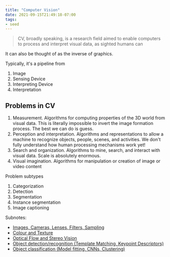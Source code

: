 ```yaml
---
title: "Computer Vision"
date: 2021-09-15T21:49:18-07:00
tags:
- seed
---
```


> CV, broadly speaking, is a research field aimed to enable computers to process and interpret visual data, as sighted humans can

It can also be thought of as the inverse of graphics.

Typically, it's a pipeline from
1. Image
2. Sensing Device
3. Interpreting Device
4. Interpretation

## Problems in CV
1. Measurement. Algorithms for computing properties of the 3D world from visual data. This is literally impossible to invert the image formation process. The best we can do is guess.
2. Perception and interpretation. Algorithms and representations to allow a machine to recognize objects, people, scenes, and activities. We don't fully understand how human processing mechanisms work yet!
3. Search and organization. Algorithms to mine, search, and interact with visual data. Scale is absolutely enormous.
4. Visual imagination. Algorithms for manipulation or creation of image or video content

Problem subtypes
1. Categorization
2. Detection
3. Segmentation
4. Instance segmentation
5. Image captioning

Subnotes:
- [Images, Cameras, Lenses, Filters, Sampling](thoughts/imaging.md)
- [Colour and Texture](thoughts/colour.md)
- [Optical Flow and Stereo Vision](thoughts/optical%20flow.md)
- [Object detection/recognition (Template Matching, Keypoint Descriptors)](thoughts/object%20detection.md)
- [Object classification (Model fitting, CNNs, Clustering) ](thoughts/object%20classification.md)